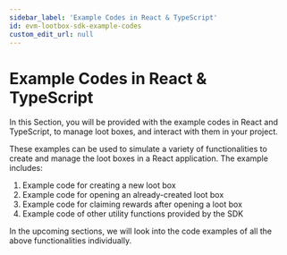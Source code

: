 ```yaml
---
sidebar_label: 'Example Codes in React & TypeScript'
id: evm-lootbox-sdk-example-codes
custom_edit_url: null
---
```


# Example Codes in React & TypeScript

In this Section, you will be provided with the example codes in React and TypeScript, to manage loot boxes, and interact with them in your project.

These examples can be used to simulate a variety of functionalities to create and manage the loot boxes in a React application. The example includes:

1. Example code for creating a new loot box
2. Example code for opening an already-created  loot box
3. Example code for claiming rewards after opening a loot box
4. Example code of other utility functions provided by the SDK

In the upcoming sections, we will look into the code examples of all the above functionalities individually.